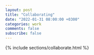 ```yaml
---
layout: post
title: "Collaborating"
date: "2022-01-31 08:00:00 +0300"
categories: work
comments: false
subscribe: false
---
```


{% include sections/collaborate.html %}